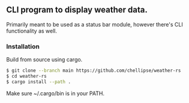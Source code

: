 ## CLI program to display weather data.

Primarily meant to be used as a status bar module, however there's CLI functionality as well.

### Installation

Build from source using cargo.

```bash
$ git clone --branch main https://github.com/chellipse/weather-rs
$ cd weather-rs
$ cargo install --path .
```

Make sure ~/.cargo/bin is in your PATH.
